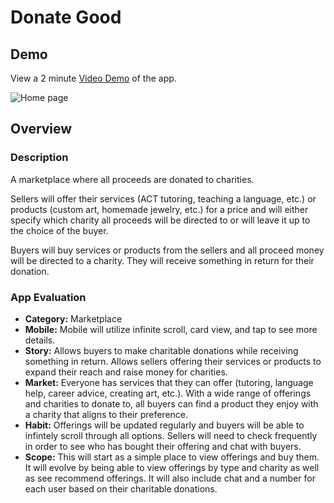 # Donate Good

## Demo
View a 2 minute [Video Demo](https://youtu.be/ltUCjAmkABA) of the app.

![Home page](https://imgur.com/a/bU2N3A6.gif)

## Overview
### Description
A marketplace where all proceeds are donated to charities. 

Sellers will offer their services (ACT tutoring, teaching a language, etc.) or products (custom art, homemade jewelry, etc.) for a price and will either specify which charity all proceeds will be directed to or will leave it up to the choice of the buyer.

Buyers will buy services or products from the sellers and all proceed money will be directed to a charity. They will receive something in return for their donation.

### App Evaluation
- **Category:** Marketplace
- **Mobile:** Mobile will utilize infinite scroll, card view, and tap to see more details.
- **Story:** Allows buyers to make charitable donations while receiving something in return. Allows sellers offering their services or products to expand their reach and raise money for charities.
- **Market:** Everyone has services that they can offer (tutoring, language help, career advice, creating art, etc.). With a wide range of offerings and charities to donate to, all buyers can find a product they enjoy with a charity that aligns to their preference.
- **Habit:** Offerings will be updated regularly and buyers will be able to infintely scroll through all options. Sellers will need to check frequently in order to see who has bought their offering and chat with buyers.
- **Scope:** This will start as a simple place to view offerings and buy them. It will evolve by being able to view offerings by type and charity as well as see recommend offerings. It will also include chat and a number for each user based on their charitable donations.
